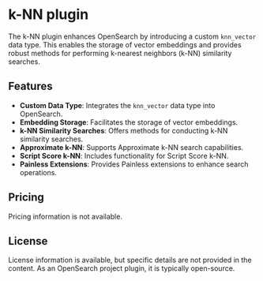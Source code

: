# k-NN plugin

The k-NN plugin enhances OpenSearch by introducing a custom `knn_vector` data type. This enables the storage of vector embeddings and provides robust methods for performing k-nearest neighbors (k-NN) similarity searches.

## Features

*   **Custom Data Type**: Integrates the `knn_vector` data type into OpenSearch.
*   **Embedding Storage**: Facilitates the storage of vector embeddings.
*   **k-NN Similarity Searches**: Offers methods for conducting k-NN similarity searches.
*   **Approximate k-NN**: Supports Approximate k-NN search capabilities.
*   **Script Score k-NN**: Includes functionality for Script Score k-NN.
*   **Painless Extensions**: Provides Painless extensions to enhance search operations.

## Pricing

Pricing information is not available.

## License

License information is available, but specific details are not provided in the content. As an OpenSearch project plugin, it is typically open-source.